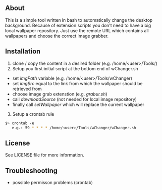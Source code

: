 
## About

This is a simple tool written in bash to automatically change the desktop background.
Because of extension scripts you don't need to have a big local wallpaper repository. 
Just use the remote URL which contains all wallpapers and choose the correct image grabber.

## Installation

1. clone / copy the content in a desired folder (e.g. /home/&lt;user&gt;/Tools/)
2. Setup you first initial script at the bottom end of wChanger.sh
  * set _imgPath_ variable (e.g. /home/&lt;user&gt;/Tools/wChanger)
  * set _imgSrc_ equal to the link from which the wallpaper should be retrieved from
  * choose image grab extenstion (e.g. _grabur.sh_)
  * call _downloadSource_ (not needed for local image repository)
  * finally call _setWallpaper_ which will replace the current wallpaper
  
3. Setup a crontab rule 
```bash
$> crontab -e
   e.g.: 59 * * * * /home/<user>/Tools/wChanger/wChanger.sh
```


## License
See LICENSE file for more information.

## Troubleshooting
  * possible permisson problems (crontab)
